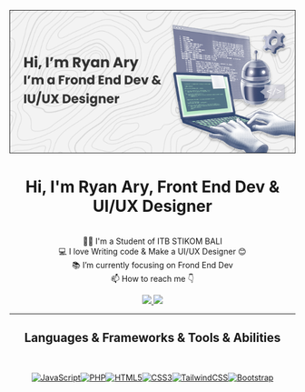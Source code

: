 <p align="center">
<img src="img/Banner1.png"  alt="RyanAry Banner">
</p>

<h1 align="center">Hi, I'm Ryan Ary, Front End Dev & UI/UX Designer</h1>
<p align="center">
  <br>
  👨‍🎓 I'm a Student of ITB STIKOM BALI
  <br>
  💻 I love Writing code & Make a UI/UX Designer 😊
  <br>
  📚 I’m currently focusing on Frond End Dev
  <br>
  📫 How to reach me 👇
</p>
<p align="center"> <a href="https://www.linkedin.com/in/made-ryan-ary-wiguna/">
<img src="https://img.shields.io/badge/linkedin-%230077B5.svg?&style=for-the-badge&logo=linkedin&logoColor=white" height=23> 
<a href="https://www.instagram.com/ryanary._/"><img src="https://img.shields.io/badge/Instagram-2CA5E0?style=for-the-badge&logo=instagram&logoColor=white" height=23></a></p>
<hr>
<h2 align="center">Languages & Frameworks & Tools & Abilities</h2><br>
<p align="Center">
<a href="https://developer.mozilla.org/en-US/docs/Web/JavaScript" target="_blank" rel="noreferrer"><img src="https://raw.githubusercontent.com/danielcranney/readme-generator/main/public/icons/skills/javascript-colored.svg" width="36" height="36" alt="JavaScript" /></a><a href="https://www.php.net/" target="_blank" rel="noreferrer"><img src="https://raw.githubusercontent.com/danielcranney/readme-generator/main/public/icons/skills/php-colored.svg" width="36" height="36" alt="PHP" /></a><a href="https://developer.mozilla.org/en-US/docs/Glossary/HTML5" target="_blank" rel="noreferrer"><img src="https://raw.githubusercontent.com/danielcranney/readme-generator/main/public/icons/skills/html5-colored.svg" width="36" height="36" alt="HTML5" /></a><a href="https://www.w3.org/TR/CSS/#css" target="_blank" rel="noreferrer"><img src="https://raw.githubusercontent.com/danielcranney/readme-generator/main/public/icons/skills/css3-colored.svg" width="36" height="36" alt="CSS3" /></a><a href="https://tailwindcss.com/" target="_blank" rel="noreferrer"><img src="https://raw.githubusercontent.com/danielcranney/readme-generator/main/public/icons/skills/tailwindcss-colored.svg" width="36" height="36" alt="TailwindCSS" /></a><a href="https://getbootstrap.com/" target="_blank" rel="noreferrer"><img src="https://raw.githubusercontent.com/danielcranney/readme-generator/main/public/icons/skills/bootstrap-colored.svg" width="36" height="36" alt="Bootstrap" /></a>
</p>
